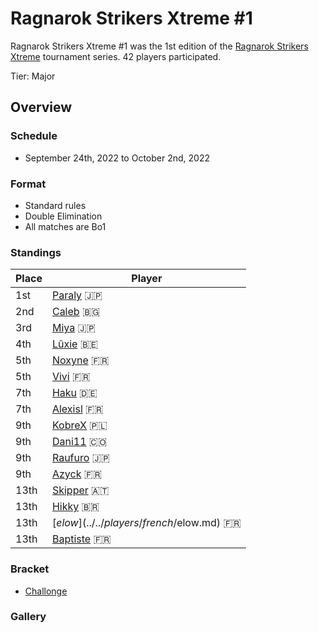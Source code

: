 # Ragnarok Strikers Xtreme #1

Ragnarok Strikers Xtreme #1 was the 1st edition of the [Ragnarok Strikers Xtreme](ragnaxmain.md) tournament series.
42 players participated.

Tier: Major

## Overview

### Schedule
- September 24th, 2022 to October 2nd, 2022

### Format
- Standard rules
- Double Elimination
- All matches are Bo1

### Standings

|Place|Player|
|-|-|
|1st|[Paraly](../../players/japanese/paraly.md) :jp:|
|2nd|[Caleb](../../players/bulgarian/caleb.md) :bulgaria:|
|3rd|[Miya](../../players/japanese/miya.md) :jp:|
|4th|[Lûxie](../../players/belgian/luxie.md) :belgium:|
|5th|[Noxyne](../../players/french/noxyne.md) :fr:|
|5th|[Vivi](../../players/french/vivi.md) :fr:|
|7th|[Haku](../../players/german/haku.md) :de:|
|7th|[Alexisl](../../players/french/alexisl.md) :fr:|
|9th|[KobreX](../../players/polish/kobr3x.md) :poland:|
|9th|[Dani11](../../players/colombian/dani11.md) :colombia:|
|9th|[Raufuro](../../players/japanese/raufuro.md) :jp:|
|9th|[Azyck](../../players/french/azyck.md) :fr:|
|13th|[Skipper](../../players/austrian/skipper.md) :austria:|
|13th|[Hikky](../../players/brazilian/hikky.md) :brazil:|
|13th|[$elow](../../players/french/$elow.md) :fr:|
|13th|[Baptiste](../../players/french/baptiste.md) :fr:|

### Bracket
- [Challonge](https://challonge.com/azrwmhse)

### Gallery
